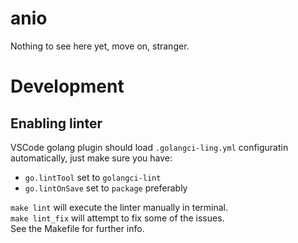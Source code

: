 # anio

Nothing to see here yet, move on, stranger.

# Development
## Enabling linter
VSCode golang plugin should load `.golangci-ling.yml` configuratin automatically, just make sure you have:
- `go.lintTool` set to `golangci-lint` 
- `go.lintOnSave` set to `package` preferably

`make lint` will execute the linter manually in terminal.  
`make lint_fix` will attempt to fix some of the issues.  
See the Makefile for further info.  

